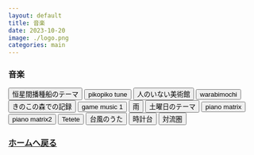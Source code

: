 ```yaml
---
layout: default
title: 音楽
date: 2023-10-20
image: ./logo.png
categories: main
---
```


  ### 音楽

  <div class="musicButton">
  <button onclick="btn('./musics/22.mp3', this)">恒星間播種船のテーマ</button>
    <button onclick="btn('./musics/8.mp3', this)">pikopiko tune</button>
    <button onclick="btn('./musics/9.mp3', this)">人のいない美術館</button>
    <button onclick="btn('./musics/10.mp3', this)">warabimochi</button>
    <button onclick="btn('./musics/11.mp3', this)">きのこの森での記録</button>
    <button onclick="btn('./musics/12.mp3', this)">game music 1</button>
    <button onclick="btn('./musics/13.mp3', this)">雨</button>
    <button onclick="btn('./musics/14.mp3', this)">土曜日のテーマ</button>
    <button onclick="btn('./musics/15.mp3', this)">piano matrix</button>
    <button onclick="btn('./musics/16.mp3', this)">piano matrix2</button>
    <button onclick="btn('./musics/17.mp3', this)">Tetete</button>
    <button onclick="btn('./musics/18.mp3', this)">台風のうた</button>
    <button onclick="btn('./musics/19.mp3', this)">時計台</button>
    <button onclick="btn('./musics/20.mp3', this)">対流圏</button>
  </div>


### [ホームへ戻る](./index.html)